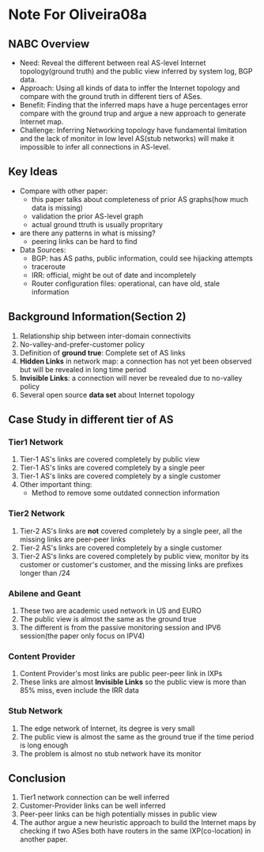 # Note For Oliveira08a

## NABC Overview
* Need: Reveal the different between real AS-level Internet topology(ground truth) and the public view inferred by system log, BGP data.
* Approach: Using all kinds of data to inffer the Internet topology and compare with the ground truth in different tiers of ASes.
* Benefit: Finding that the inferred maps have a huge percentages error compare with the ground trup and argue a new approach to generate Internet map.
* Challenge: Inferring Networking topology have fundamental limitation and the lack of monitor in low level AS(stub networks) will make it impossible to infer all connections in AS-level.

## Key Ideas
* Compare with other paper:
	* this paper talks about completeness of prior AS graphs(how much data is missing)
	* validation the prior AS-level graph
	* actual ground ttruth is usually propritary
* are there any patterns in what is missing?
	* peering links can be hard to find 
* Data Sources:
	* BGP: has AS paths, public information, could see hijacking attempts
	* traceroute
	* IRR: official, might be out of date and incompletely
	* Router configuration files: operational, can have old, stale information

## Background Information(Section 2)
1. Relationship ship between inter-domain connectivits
2. No-valley-and-prefer-customer policy
3. Definition of **ground true**: Complete set of AS links
4. **Hidden Links** in network map: a connection has not yet been observed but will be revealed in long time period
5. **Invisible Links**: a connection will never be revealed due to no-valley policy
6. Several open source **data set** about Internet topology

## Case Study in different tier of AS

### Tier1 Network
1. Tier-1 AS's links are covered completely by public view
2. Tier-1 AS's links are covered completely by a single peer
3. Tier-1 AS's links are covered completely by a single customer
4. Other important thing:
	* Method to remove some outdated connection information

### Tier2 Network
1. Tier-2 AS's links are **not** covered completely by a single peer, all the missing links are peer-peer links
2. Tier-2 AS's links are covered completely by a single customer
3. Tier-2 AS's links are covered completely by public view, monitor by its customer or customer's customer, and the missing links are prefixes longer than /24

### Abilene and Geant
1. These two are academic used network in US and EURO
2. The public view is almost the same as the ground true
3. The different is from the passive monitoring session and IPV6 session(the paper only focus on IPV4)

### Content Provider
1. Content Provider's most links are public peer-peer link in IXPs
2. These links are almost **Invisible Links** so the public view is more than 85% miss, even include the IRR data

### Stub Network
1. The edge network of Internet, its degree is very small
2. The public view is almost the same as the ground true if the time period is long enough
3. The problem is almost no stub network have its monitor

## Conclusion
1. Tier1 network connection can be well inferred
2. Customer-Provider links can be well inferred
3. Peer-peer links can be high potentially misses in public view
4. The author argue a new heuristic approach to build the Internet maps by checking if two ASes both have routers in the same IXP(co-location) in another paper.

